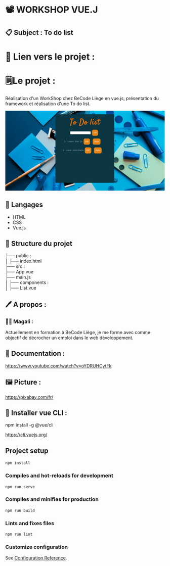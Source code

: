 # 📽️ WORKSHOP VUE.J 
## 📋 Subject : To do list 

# 🔗 Lien vers le projet : 

# 🗒Le projet :

Réalisation d'un WorkShop chez BeCode Liège en vue.js, présentation du framework et réalisation d'une To do list.

![<Visuel>](/src/assets/Capture.png)

## 🔧 Langages

* HTML
* CSS
* Vue.js

## 📁 Structure du projet

├── public :</br>
│ ├── index.html</br>
├── src :</br>
├── App.vue</br>
├── main.js</br>
│ ├── components :</br>
│ ├── List.vue</br>


## 🖊 A propos :

### 👩‍💻 Magali :

Actuellement en formation à BeCode Liège, je me forme avec comme objectif de décrocher un emploi dans le web développement. 

## 📌 Documentation :
https://www.youtube.com/watch?v=oYDRUHCytFk

## 🖼 Picture :
https://pixabay.com/fr/

## 💾 Installer vue CLI : 

npm install -g @vue/cli

https://cli.vuejs.org/


## Project setup
```
npm install
```

### Compiles and hot-reloads for development
```
npm run serve
```

### Compiles and minifies for production
```
npm run build
```

### Lints and fixes files
```
npm run lint
```

### Customize configuration
See [Configuration Reference](https://cli.vuejs.org/config/).
